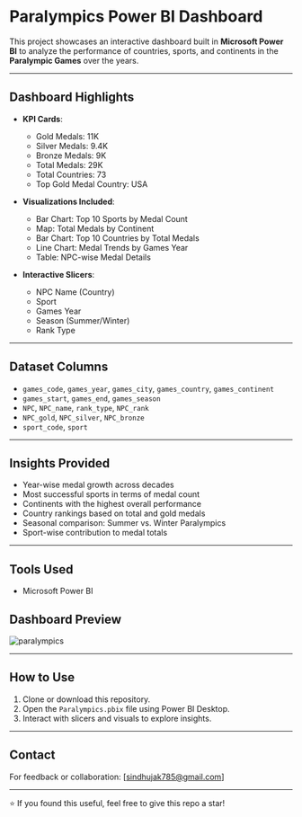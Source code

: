 #  Paralympics Power BI Dashboard

This project showcases an interactive dashboard built in **Microsoft Power BI** to analyze the performance of countries, sports, and continents in the **Paralympic Games** over the years.

---

##  Dashboard Highlights

- **KPI Cards**:
  -  Gold Medals: 11K
  -  Silver Medals: 9.4K
  -  Bronze Medals: 9K
  -  Total Medals: 29K
  -  Total Countries: 73
  -  Top Gold Medal Country: USA

- **Visualizations Included**:
  - Bar Chart: Top 10 Sports by Medal Count
  - Map: Total Medals by Continent
  - Bar Chart: Top 10 Countries by Total Medals
  - Line Chart: Medal Trends by Games Year
  - Table: NPC-wise Medal Details

- **Interactive Slicers**:
  - NPC Name (Country)
  - Sport
  - Games Year
  - Season (Summer/Winter)
  - Rank Type

---

##  Dataset Columns

- `games_code`, `games_year`, `games_city`, `games_country`, `games_continent`
- `games_start`, `games_end`, `games_season`
- `NPC`, `NPC_name`, `rank_type`, `NPC_rank`
- `NPC_gold`, `NPC_silver`, `NPC_bronze`
- `sport_code`, `sport`

---

##  Insights Provided

- Year-wise medal growth across decades
- Most successful sports in terms of medal count
- Continents with the highest overall performance
- Country rankings based on total and gold medals
- Seasonal comparison: Summer vs. Winter Paralympics
- Sport-wise contribution to medal totals

---

##  Tools Used

- Microsoft Power BI


##  Dashboard Preview

![paralympics](https://github.com/user-attachments/assets/b9c48c05-9376-47e8-bf71-50419c3d21ab)


---

##  How to Use

1. Clone or download this repository.
2. Open the `Paralympics.pbix` file using Power BI Desktop.
3. Interact with slicers and visuals to explore insights.

---

##  Contact

For feedback or collaboration:
[sindhujak785@gmail.com]

---

⭐️ If you found this useful, feel free to give this repo a star!
